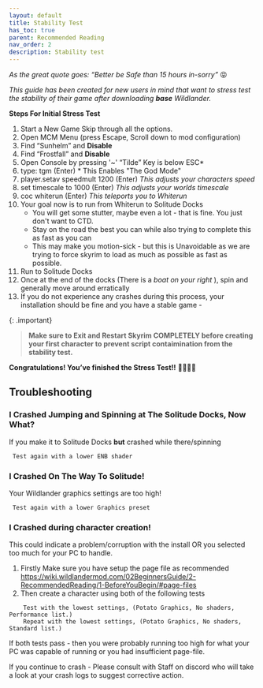 ```yaml
---
layout: default
title: Stability Test
has_toc: true
parent: Recommended Reading
nav_order: 2
description: Stability test
---
```


_As the great quote goes: “Better be Safe than 15 hours in-sorry”_ 😝

_This guide has been created for new users in mind that want to stress test the stability of their game after downloading **base** Wildlander._

**Steps For Initial Stress Test**

1.  Start a New Game Skip through all the options.
1.  Open MCM Menu (press Escape, Scroll down to mod configuration)
1.  Find “Sunhelm” and **Disable**
1.  Find “Frostfall” and **Disable**
1.  Open Console by pressing '~' “Tilde” Key is below ESC*
1.  type: tgm   (Enter)  *  This Enables "The God Mode"
1.  player.setav speedmult 1200 (Enter) *This adjusts your characters speed*
1.  set timescale to 1000 (Enter) *This adjusts your worlds timescale*
1.  coc whiterun (Enter) *This teleports you to Whiterun*
1.  Your goal now is to run from Whiterun to Solitude Docks
    - You will get some stutter, maybe even a lot - that is fine. You just don't want to CTD.
    - Stay on the road the best you can while also trying to complete this as fast as you can
    - This may make you motion-sick - but this is Unavoidable as we are trying to force skyrim to load as much as possible
          as fast as possible.
1.  Run to Solitude Docks
1.  Once at the end of the docks (There is a _boat on your right_ ), spin and generally move around erratically
1.  If you do not experience any crashes during this process, your installation should be fine and you have a stable game - 

{: .important}
>
> **Make sure to Exit and Restart Skyrim COMPLETELY before creating your first character to prevent script contaimination from the stability test.**

**Congratulations! You’ve finished the Stress Test!!** 🎉🎉🎉🎉

## Troubleshooting

### I Crashed Jumping and Spinning at The Solitude Docks, Now What?
If you make it to Solitude Docks **but** crashed while there/spinning

     Test again with a lower ENB shader
         
### I Crashed On The Way To Solitude!
Your Wildlander graphics settings are too high!

     Test again with a lower Graphics preset
	 
### I Crashed during character creation!

This could indicate a problem/corruption with the install OR you selected too much for your PC to handle.

1. Firstly Make sure you have setup the page file as recommended <https://wiki.wildlandermod.com/02BeginnersGuide/2-RecommendedReading/1-BeforeYouBegin/#page-files>
1. Then create a character using both of the following tests
```
	Test with the lowest settings, (Potato Graphics, No shaders, Performance list.)
	Repeat with the lowest settings, (Potato Graphics, No shaders, Standard list.)
```	
If both tests pass - then you were probably running too high for what your PC was capable of running or you had insufficient page-file.

If you continue to crash - Please consult with Staff on discord who will take a look at your crash logs to suggest corrective action.





